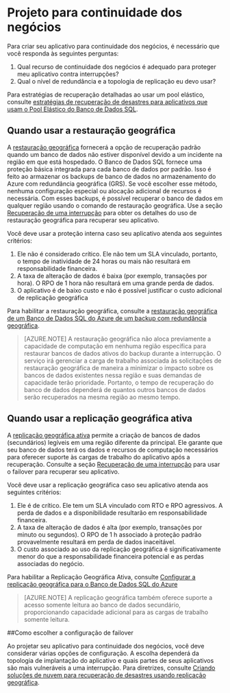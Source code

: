 <properties 
   pageTitle="Projeto de banco de dados SQL para continuidade de negócios" 
   description="Diretrizes para escolher nesta seção, orientações serão fornecida para como escolher quais recursos de BCDR devem ser usados e quando. Isso inclui descrições de o que você obtém automaticamente usando o banco de dados SQL."
   services="sql-database" 
   documentationCenter="" 
   authors="elfisher" 
   manager="jhubbard" 
   editor="monicar"/>

<tags
   ms.service="sql-database"
   ms.devlang="NA"
   ms.topic="article"
   ms.tgt_pltfrm="NA"
   ms.workload="data-management" 
   ms.date="05/27/2016"
   ms.author="elfish"/>

# Projeto para continuidade dos negócios

Para criar seu aplicativo para continuidade dos negócios, é necessário que você responda às seguintes perguntas:

1. Qual recurso de continuidade dos negócios é adequado para proteger meu aplicativo contra interrupções?
2. Qual o nível de redundância e a topologia de replicação eu devo usar?

Para estratégias de recuperação detalhadas ao usar um pool elástico, consulte [estratégias de recuperação de desastres para aplicativos que usam o Pool Elástico do Banco de Dados SQL](sql-database-disaster-recovery-strategies-for-applications-with-elastic-pool.md).

## Quando usar a restauração geográfica

A [restauração geográfica](sql-database-geo-restore.md) fornecerá a opção de recuperação padrão quando um banco de dados não estiver disponível devido a um incidente na região em que está hospedado. O Banco de Dados SQL fornece uma proteção básica integrada para cada banco de dados por padrão. Isso é feito ao armazenar os backups de banco de dados no armazenamento do Azure com redundância geográfica (GRS). Se você escolher esse método, nenhuma configuração especial ou alocação adicional de recursos é necessária. Com esses backups, é possível recuperar o banco de dados em qualquer região usando o comando de restauração geográfica. Use a seção [Recuperação de uma interrupção](sql-database-disaster-recovery.md) para obter os detalhes do uso de restauração geográfica para recuperar seu aplicativo.

Você deve usar a proteção interna caso seu aplicativo atenda aos seguintes critérios:

1. Ele não é considerado crítico. Ele não tem um SLA vinculado, portanto, o tempo de inatividade de 24 horas ou mais não resultará em responsabilidade financeira.
2. A taxa de alteração de dados é baixa (por exemplo, transações por hora). O RPO de 1 hora não resultará em uma grande perda de dados.
3. O aplicativo é de baixo custo e não é possível justificar o custo adicional de replicação geográfica 

Para habilitar a restauração geográfica, consulte a [restauração geográfica de um Banco de Dados SQL do Azure de um backup com redundância geográfica](sql-database-geo-restore-portal.md).

> [AZURE.NOTE] A restauração geográfica não aloca previamente a capacidade de computação em nenhuma região específica para restaurar bancos de dados ativos do backup durante a interrupção. O serviço irá gerenciar a carga de trabalho associada às solicitações de restauração geográfica de maneira a minimizar o impacto sobre os bancos de dados existentes nessa região e suas demandas de capacidade terão prioridade. Portanto, o tempo de recuperação do banco de dados dependerá de quantos outros bancos de dados serão recuperados na mesma região ao mesmo tempo.

## Quando usar a replicação geográfica ativa

A [replicação geográfica ativa](sql-database-geo-replication-overview.md) permite a criação de bancos de dados (secundários) legíveis em uma região diferente da principal. Ele garante que seu banco de dados terá os dados e recursos de computação necessários para oferecer suporte às cargas de trabalho do aplicativo após a recuperação. Consulte a seção [Recuperação de uma interrupção](sql-database-disaster-recovery.md) para usar o failover para recuperar seu aplicativo.

Você deve usar a replicação geográfica caso seu aplicativo atenda aos seguintes critérios:

1. Ele é de crítico. Ele tem um SLA vinculado com RTO e RPO agressivos. A perda de dados e a disponibilidade resultarão em responsabilidade financeira. 
2. A taxa de alteração de dados é alta (por exemplo, transações por minuto ou segundos). O RPO de 1 h associado à proteção padrão provavelmente resultará em perda de dados inaceitável.
3. O custo associado ao uso da replicação geográfica é significativamente menor do que a responsabilidade financeira potencial e as perdas associadas do negócio.

Para habilitar a Replicação Geográfica Ativa, consulte [Configurar a replicação geográfica para o Banco de Dados SQL do Azure](sql-database-geo-replication-portal.md)

> [AZURE.NOTE] A replicação geográfica também oferece suporte a acesso somente leitura ao banco de dados secundário, proporcionando capacidade adicional para as cargas de trabalho somente leitura.




##Como escolher a configuração de failover 

Ao projetar seu aplicativo para continuidade dos negócios, você deve considerar várias opções de configuração. A escolha dependerá da topologia de implantação do aplicativo e quais partes de seus aplicativos são mais vulneráveis a uma interrupção. Para diretrizes, consulte [Criando soluções de nuvem para recuperação de desastres usando replicação geográfica](sql-database-designing-cloud-solutions-for-disaster-recovery.md).

<!---HONumber=AcomDC_0608_2016-->